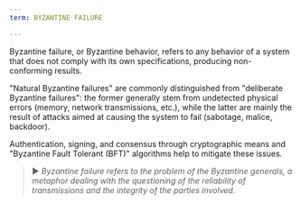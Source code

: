 ```yaml
---
term: BYZANTINE FAILURE

---
```

Byzantine failure, or Byzantine behavior, refers to any behavior of a system that does not comply with its own specifications, producing non-conforming results.

"Natural Byzantine failures" are commonly distinguished from "deliberate Byzantine failures": the former generally stem from undetected physical errors (memory, network transmissions, etc.), while the latter are mainly the result of attacks aimed at causing the system to fail (sabotage, malice, backdoor).

Authentication, signing, and consensus through cryptographic means and "Byzantine Fault Tolerant (BFT)" algorithms help to mitigate these issues.

> ► *Byzantine failure refers to the problem of the Byzantine generals, a metaphor dealing with the questioning of the reliability of transmissions and the integrity of the parties involved.*